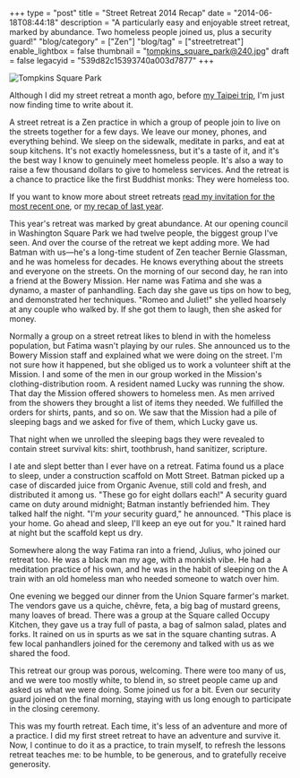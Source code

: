 +++
type = "post"
title = "Street Retreat 2014 Recap"
date = "2014-06-18T08:44:18"
description = "A particularly easy and enjoyable street retreat, marked by abundance. Two homeless people joined us, plus a security guard!"
"blog/category" = ["Zen"]
"blog/tag" = ["streetretreat"]
enable_lightbox = false
thumbnail = "tompkins_square_park@240.jpg"
draft = false
legacyid = "539d82c15393740a003d7877"
+++

<p><img style="display:block; margin-left:auto; margin-right:auto;" src="tompkins_square_park.jpg" alt="Tompkins Square Park" title="Tompkins Square Park" /></p>
<p>Although I did my street retreat a month ago, before <a href="/blog/pycon-apac-2014-recap/">my Taipei trip</a>, I'm just now finding time to write about it.</p>
<p>A street retreat is a Zen practice in which a group of people join to live on the streets together for a few days. We leave our money, phones, and everything behind. We sleep on the sidewalk, meditate in parks, and eat at soup kitchens. It's not exactly homelessness, but it's a taste of it, and it's the best way I know to genuinely meet homeless people. It's also a way to raise a few thousand dollars to give to homeless services. And the retreat is a chance to practice like the first Buddhist monks: They were homeless too.</p>
<p>If you want to know more about street retreats <a href="/blog/invitation-street-retreat-may-2014/">read my invitation for the most recent one</a>, or <a href="/blog/street-retreat-recap/">my recap of last year</a>.</p>
<p>This year's retreat was marked by great abundance. At our opening council in Washington Square Park we had twelve people, the biggest group I've seen. And over the course of the retreat we kept adding more. We had Batman with us&mdash;he's a long-time student of Zen teacher Bernie Glassman, and he was homeless for decades. He knows everything about the streets and everyone on the streets. On the morning of our second day, he ran into a friend at the Bowery Mission. Her name was Fatima and she was a dynamo, a master of panhandling. Each day she gave us tips on how to beg, and demonstrated her techniques. "Romeo and Juliet!" she yelled hoarsely at any couple who walked by. If she got them to laugh, then she asked for money.</p>
<p>Normally a group on a street retreat likes to blend in with the homeless population, but Fatima wasn't playing by our rules. She announced us to the Bowery Mission staff and explained what we were doing on the street. I'm not sure how it happened, but she obliged us to work a volunteer shift at the Mission. I and some of the men in our group worked in the Mission's clothing-distribution room. A resident named Lucky was running the show. That day the Mission offered showers to homeless men. As men arrived from the showers they brought a list of items they needed. We fulfilled the orders for shirts, pants, and so on. We saw that the Mission had a pile of sleeping bags and we asked for five of them, which Lucky gave us.</p>
<p>That night when we unrolled the sleeping bags they were revealed to contain street survival kits: shirt, toothbrush, hand sanitizer, scripture.</p>
<p>I ate and slept better than I ever have on a retreat. Fatima found us a place to sleep, under a construction scaffold on Mott Street. Batman picked up a case of discarded juice from Organic Avenue, still cold and fresh, and distributed it among us. "These go for eight dollars each!" A security guard came on duty around midnight; Batman instantly befriended him. They talked half the night. "I'm <em>your</em> security guard," he announced. "This place is your home. Go ahead and sleep, I'll keep an eye out for you." It rained hard at night but the scaffold kept us dry.</p>
<p>Somewhere along the way Fatima ran into a friend, Julius, who joined our retreat too. He was a black man my age, with a monkish vibe. He had a meditation practice of his own, and he was in the habit of sleeping on the A train with an old homeless man who needed someone to watch over him.</p>
<p>One evening we begged our dinner from the Union Square farmer's market. The vendors gave us a quiche, ch&ecirc;vre, feta, a big bag of mustard greens, many loaves of bread. There was a group at the Square called Occupy Kitchen, they gave us a tray full of pasta, a bag of salmon salad, plates and forks. It rained on us in spurts as we sat in the square chanting sutras. A few local panhandlers joined for the ceremony and talked with us as we shared the food.</p>
<p>This retreat our group was porous, welcoming. There were too many of us, and we were too mostly white, to blend in, so street people came up and asked us what we were doing. Some joined us for a bit. Even our security guard joined on the final morning, staying with us long enough to participate in the closing ceremony.</p>
<p>This was my fourth retreat. Each time, it's less of an adventure and more of a practice. I did my first street retreat to have an adventure and survive it. Now, I continue to do it as a practice, to train myself, to refresh the lessons retreat teaches me: to be humble, to be generous, and to gratefully receive generosity.</p>
    